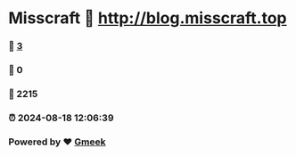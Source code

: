 # Misscraft :link: http://blog.misscraft.top 
### :page_facing_up: [3](http://blog.misscraft.top/tag.html) 
### :speech_balloon: 0 
### :hibiscus: 2215 
### :alarm_clock: 2024-08-18 12:06:39 
### Powered by :heart: [Gmeek](https://github.com/Meekdai/Gmeek)
